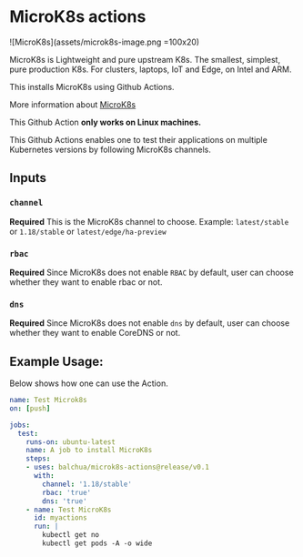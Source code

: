 # MicroK8s actions

![MicroK8s](assets/microk8s-image.png =100x20)

MicroK8s is Lightweight and pure upstream K8s.  The smallest, simplest, pure production K8s.  For clusters, laptops, IoT and Edge, on Intel and ARM.

This installs MicroK8s using Github Actions.  

More information about [MicroK8s](https://microk8s.io/)

This Github Action **only works on Linux machines.**

This Github Actions enables one to test their applications on multiple Kubernetes versions by following MicroK8s channels.

## Inputs

### `channel`

**Required**  This is the MicroK8s channel to choose.  Example: `latest/stable` or `1.18/stable` or `latest/edge/ha-preview`

### `rbac`

**Required**  Since MicroK8s does not enable `RBAC` by default, user can choose whether they want to enable rbac or not.

### `dns`

**Required**  Since MicroK8s does not enable `dns` by default, user can choose whether they want to enable CoreDNS or not.

## Example Usage:

Below shows how one can use the Action.

```yaml
name: Test Microk8s
on: [push]

jobs:
  test:
    runs-on: ubuntu-latest
    name: A job to install MicroK8s
    steps:
    - uses: balchua/microk8s-actions@release/v0.1
      with:
        channel: '1.18/stable'
        rbac: 'true'
        dns: 'true'
    - name: Test MicroK8s
      id: myactions
      run: |
        kubectl get no
        kubectl get pods -A -o wide
        
```
